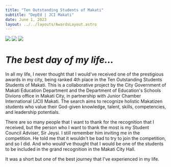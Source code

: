 ```yaml
---
title: "Ten Outstanding Students of Makati"
subtitle: "DepEd | JCI Makati"
date: June 1, 2023
layout: ../../layouts/AwardsLayout.astro
---
```


<div class="grid grid-cols-1items-center self-center indicator rotate-6">
	<span class="indicator-item"
		><img class="w-14 md:w-20" src="/trophy.svg" /></span
	>
	<span class="indicator-item indicator-start indicator-bottom"
		><img class="w-14 md:w-20" src="/heart.svg" /></span
	>
	<img
		class="rounded-xl border-8 max-w-48 md:max-w-xs aspect-[3/4] object-cover drop-shadow-[5px_7px_rgba(0,0,0,1)]"
		src="https://lh3.googleusercontent.com/pw/ABLVV87-YCM9uwHJ8YgHYPsNWykTl2U-VwpqwhUQCywlEwzBJSHfHSvECK-8HHXH31S6JT1jtZ-kjej3LHfcEQgy37GtYzTibTL4NEXbG8vH7CFn9H0uj_4S=w2400"
	/>
</div>

# **_The best day of my life..._**

In all my life, I never thought that I would've received one of the prestigious awards in my city, being ranked 4th place in the Ten Outstanding Students Students of Makati. This is a collaborative project by the City Government of Makati Education Department and the Department of Education's Schools Divions office in Makati City, in partnership with Junior Chamber International (JCI) Makati. The search aims to recognize holistic Makatizen students who value their God-given knowledge, talent, skills, competencies, and leadership potentials.

There are so many people that I want to thank for the recognition that I received, but the person who I want to thank the most is my Student Council Adviser, Sir Jeysi. I still remember him inviting me in the competition. He told me that it wouldn't be bad to try to join the competition, and so I did. And who would've thought that I would be one of the students to be included in the grand recognition in the Makati City Hall.

It was a short but one of the best journey that I've experienced in my life.
